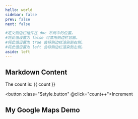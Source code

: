 ```yaml
---
hello: world
sidebar: false
prev: false
next: false

#定义侧边栏组件在 doc 布局中的位置。
#将此值设置为 false 可禁用侧边栏容器。
#将此值设置为 true 会将侧边栏渲染到右侧。
#将此值设置为 left 会将侧边栏渲染到左侧。
aside: left
---
```


<script setup>
import { ref } from 'vue'

const count = ref(0)
</script>

## Markdown Content

The count is: {{ count }}

<button :class="$style.button" @click="count++">Increment</button>

<style module>
.button {
  color: red;
  font-weight: bold;
}
</style>


<h2 id="markdown-content">My Google Maps Demo</h2>
<!--
https://github.com/googlemaps/js-samples/blob/6a8598f2cbf6c57eca8c1c9b83b6629a21d34e21/dist/samples/add-map/docs/index.html
https://developers.google.com/maps/documentation/embed/embedding-map?hl=zh-tw
AIzaSyCSOoxI3HwKgmOesf3_m48uxR6UgLD5WC4
-->
<div id="map"></div>
